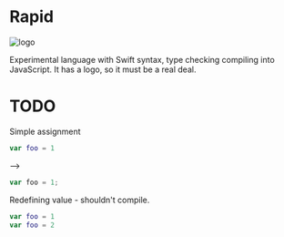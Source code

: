 # Rapid

![logo](https://cloud.githubusercontent.com/assets/50943/4725916/a27d4846-595d-11e4-908c-43d4eae8180e.png)

Experimental language with Swift syntax, type checking compiling into JavaScript. It has a logo, so it must be a real deal.

# TODO

Simple assignment

```swift
var foo = 1
```

-->

```js
var foo = 1;
```

Redefining value - shouldn't compile.


```swift
var foo = 1
var foo = 2
```
